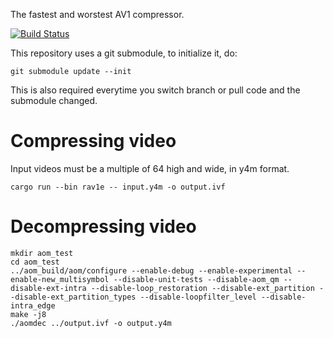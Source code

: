 The fastest and worstest AV1 compressor.

[![Build Status](https://travis-ci.org/tdaede/rav1e.svg?branch=master)](https://travis-ci.org/tdaede/rav1e)

This repository uses a git submodule, to initialize it, do:

```
git submodule update --init
```

This is also required everytime you switch branch or pull code and the submodule changed.


# Compressing video

Input videos must be a multiple of 64 high and wide, in y4m format.

```
cargo run --bin rav1e -- input.y4m -o output.ivf
```
# Decompressing video

```
mkdir aom_test
cd aom_test
../aom_build/aom/configure --enable-debug --enable-experimental --enable-new_multisymbol --disable-unit-tests --disable-aom_qm --disable-ext-intra --disable-loop_restoration --disable-ext_partition --disable-ext_partition_types --disable-loopfilter_level --disable-intra_edge
make -j8
./aomdec ../output.ivf -o output.y4m
```
